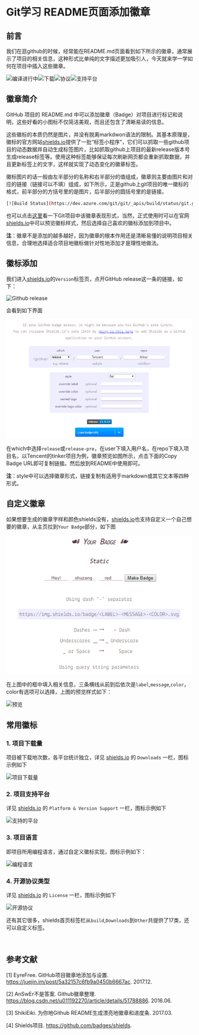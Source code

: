# Git学习 README页面添加徽章


## 前言

我们在逛github的时候，经常能在README.md页面看到如下所示的徽章，通常展示了项目的相关信息，这种形式比单纯的文字描述更加吸引人，今天就来学一学如何在项目中插入这些徽章。

![编译进行中](https://img.shields.io/badge/build-passing-brightgreen.svg)![下载](https://img.shields.io/badge/downloads-120%2Fweek-green.svg)![协议](https://img.shields.io/badge/license-MIT-green.svg)![支持平台](https://img.shields.io/badge/platform-linux--64%20%7C%20win--32%20%7C%20osx--64%20%7C%20win--64-lightgrey.svg)

<!--more-->

## 徽章简介

GitHub 项目的 README.md 中可以添加徽章（Badge）对项目进行标记和说明，这些好看的小图标不仅简洁美观，而且还包含了清晰易读的信息。

这些徽标的本质仍然是图片，并没有脱离markdwon语法的限制。其基本原理是，徽标的官方网站[shields.io](https://shields.io/)提供了一批“标签小程序”，它们可以抓取一些github项目的动态数据并自动生成标签图片，比如抓取github上项目的最新release版本号生成release标签等。使用这种标签能够保证每次刷新网页都会重新抓取数据，并且更新标签上的文字，这样就实现了动态变化的徽章标签。

徽标图片的话一般由左半部分的名称和右半部分的值组成，徽章则主要由图片和对应的链接（链接可以不填）组成，如下所示，正是github上git项目的唯一徽标的格式，前半部分的方括号里的是图片，后半部分的圆括号里的是链接。

```bash
[![Build Status](https://dev.azure.com/git/git/_apis/build/status/git.git)](https://dev.azure.com/git/git/_build/latest?definitionId=11)
```

也可以点击[这里](https://github.com/git/git/blob/master/README.md)看一下Git项目中该徽章表现形式，当然，正式使用时可以在官网[shields.io](https://shields.io/)中可以预览徽标样式，然后选择自己喜欢的徽标添加到项目中。

**注**：徽章不是添加的越多越好，因为徽章的根本作用还是清晰易懂的说明项目相关信息，合理地选择适合项目地徽标做针对性地添加才是理性地做法。

## 徽标添加

我们进入[shields.io](<https://shields.io/category/platform-support>)的`Version`标签页，点开GitHub release这一条的链接，如下：

![Github release](https://shikieiki.github.io/image/20170301152451.png)

会看到如下界面

![徽章生成](/images/git学习-徽章/3AoAKJ.png)

在which中选择`release`或`release-pre`，在user下填入用户名，在repo下填入项目名，以Tencent的tinker项目为例，徽章预览如图所示，点击下面的Copy Badge URL即可复制链接。然后放到README中使用即可。

**注**：style中可以选择徽章形式，链接复制有适用于markdown或其它文本等四种形式。

## 自定义徽章

如果想要生成的徽章字样和颜色shields没有，[shields.io](<https://shields.io/>)也支持自定义一个自己想要的徽章，从主页拉到`Your Badge`部分，如下图

![自定义徽章](/images/git学习-徽章/3Aon56.png)

在上图中的框中填入相关信息，三条横线从前到后依次是`label`,`message`,`color`，color有选项可以选择，上图的预览样式如下：

![预览](<https://img.shields.io/badge/Hey!-shuzang-red.svg>)

## 常用徽标

### 1. 项目下载量

项目被下载地次数，各平台统计独立，详见 [shields.io](<https://shields.io/category/platform-support>) 的 `Downloads` 一栏，图标示例如下

![项目下载量](https://img.shields.io/badge/downloads-2M-brightgreen.svg)

### 2. 项目支持平台

详见 [shields.io](<https://shields.io/category/platform-support>) 的 `Platform & Version Support` 一栏，图标示例如下

![支持的平台](https://img.shields.io/badge/platform-linux--64%20%7C%20win--32%20%7C%20osx--64%20%7C%20win--64-lightgrey.svg)

### 3. 项目语言

即项目所用编程语言，通过自定义徽标实现，图标示例如下：

![编程语言](https://img.shields.io/badge/language-swift-orange.svg)

### 4. 开源协议类型

详见 [shields.io](<https://shields.io/category/platform-support>) 的 `License` 一栏，图标示例如下

![开源协议](https://img.shields.io/badge/license-MIT-green.svg)

还有其它很多，shields首页标签栏从`build`,`Downloads`到`Other`共提供了17类，还可以自定义标签。

<br>

## 参考文献

[1] EyreFree. GitHub项目徽章地添加与设置. https://juejin.im/post/5a32157c6fb9a0450b6667ac. 2017.12.

[2]  AnSwEr不是答案. Github徽章整理. https://blog.csdn.net/u011192270/article/details/51788886. 2016.06.

[3] ShikiEiki. 为你地Github README生成漂亮地徽章和进度条. 2017.03.

[4] Shields项目. https://github.com/badges/shields.
